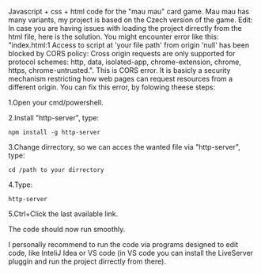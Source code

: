 Javascript + css + html code for the "mau mau" card game.
Mau mau has many variants, my project is based on the Czech version of the game.
Edit:
In case you are having issues with loading the project dirrectly from the html file, here is the solution.
You might encounter error like this: "index.html:1 Access to script at 'your file path' from origin 'null' has been blocked by CORS policy: Cross origin requests are only supported for protocol schemes: http, data, isolated-app, chrome-extension, chrome, https, chrome-untrusted.". This is CORS error. It is basicly a security mechanism restricting how web pages can request resources from a different origin.
You can fix this error, by folowing theese steps:

1.Open your cmd/powershell.

2.Install "http-server", type:
```
npm install -g http-server
```

3.Change dirrectory, so we can acces the wanted file via "http-server", type:
```
cd /path to your dirrectory
```

4.Type:
```
http-server
```

5.Ctrl+Click the last available link.

The code should now run smoothly.

I personally recommend to run the code via programs designed to edit code, like InteliJ Idea or VS code (in VS code you can install the LiveServer pluggin and run the project dirrectly from there).
